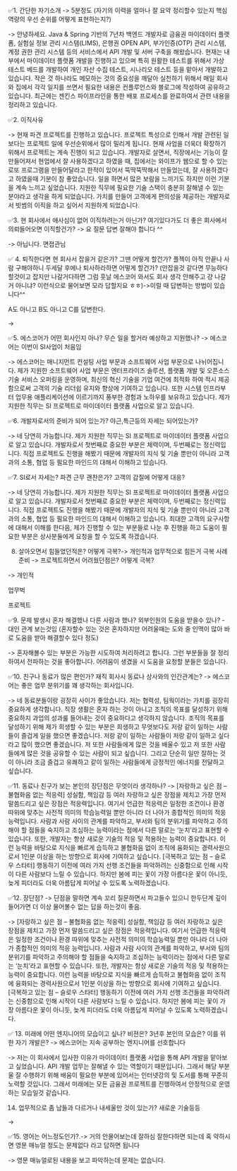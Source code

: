 ✅1. 간단한 자기소개 -> 5분정도 (자기의 이력을 얼마나 잘 요약 정리할수 있는지 핵심 역량의 우선 순위를 어떻게 표현하는지?)

-> 안녕하세요. Java & Spring 기반의 7년차 백엔드 개발자로 금융권 마이데이터 플랫폼, 실험실 정보 관리 시스템(LIMS), 은행권 OPEN API, 부가인증(OTP) 관리 시스템, 계정 권한 관리 시스템 등의 서비스에서 API 개발 및 서버 구축을 해왔습니다.
현재는 내부에서 마이데이터 플랫폼 개발을 진행하고 있으며 특히 원활한 테스트를 위해서 가상 테스트 베드를 개발하여 개인 자산 수집 테스트, 시나리오 테스트 등을 맡아서 개발하고 있습니다.
작은 것 하나라도 메모하는 것의 중요성을 깨달아 실천하기 위해서 매일 회사와 집에서 각각 일지를 쓰면서 필요한 내용은 컨플루언스와 블로그에 작성하여 공유하고 있습니다.
최근에는 젠킨스 파이프라인을 통한 배포 프로세스를 완료하여서 관련 내용을 정리하고 있습니다.

✅2. 이직사유

->
현재 파견 프로젝트를 진행하고 있습니다. 프로젝트 특성으로 인해서 개발 관련된 일보다는 프로젝트 일에 우선순위에서 많이 밀리게 됩니다. 현재 사업을 더욱더 확장하기 위해서 프로젝트는 계속 진행이 되고 있습니다.
개발자로 살면서, 직장에서는 기능이 잘 만들어져서 현업에서 잘 사용하겠다고 하였을 때, 집에서는 와이프가 웹으로 할 수 있는 로또 프로그램을 만들어달라고 한적이 있어서 뚝딱뚝딱해서 만들었는데, 잘 사용하겠다고 하였을때 기분이 참 좋았습니다. 일을 하면서 많은 보람을 느끼기도 하지만 이런 기분을 계속 느끼고 싶었습니다.
지원한 직무에 필요한 기술 스택이 충분히 잘해낼 수 있는 분야라고 생각을 하게 되었습니다. 가치를 만들어 고객에게 편의성을 제공하는 개발자로서 빗썸의 이직을 하고 싶어서 지원하게 되었습니다.

✅3. 현 회사에서 애사심이 없어 이직하려는거 아닌가?  여기있다가도 더 좋은 회사에서 의뢰들어오면 이직할건가?  -> 요 질문 답변 잘해야 합니다 ^^

-> 아닙니다. 면졉관님   

✅ 4. 퇴직한다면 현 회사서 잡을거 같은가? 그땐 어떻게 할건가?  플젝이 아직 안끝나 사람 구해야하니 두세달 후에나 퇴사하라하면 어떻게 할건가?
   (안잡을것 같다면 무능하다 할것이고 잡지만 나갈거다하면 그럼 훗날 에스코어 와서도 회사 생각 안해주고 걍 나갈거 아니냐? 이런식으로 물어보면 모라 답할지요 ㅎㅎ)->이럴 때 답변하는 방법이 있습니다^^

A도 아니고 B도 아니고 C를 답변한다.

->

✅5. 에스코어가 어떤 회사인지 아나? 무슨 일을 할거라 예상하고 지원했나? -> 에스코어는 이번이 SI사업이 처음임

->
에스코어는 매니지먼트 컨설팅 사업 부문과 소프트웨어 사업 부문으로 나뉘어집니다. 제가 지원한 소프트웨어 사업 부문은 엔터프라이즈 솔루션, 플랫폼 개발 및 오픈소스 기술 서비스 오퍼링을 운영하며, 최신의 혁신 기술을 기업 여건에 최적화 하여 적시 제공함으로써 고객의 기술 리더쉽 유지와 향상에 기여하고 있습니다. 또한 시스템 인프라부터 업무용 애플리케이션에 이르기까지 풍부한 경험과 노하우를 보유하고 있습니다. 제가 지원한 직무는 SI 프로젝트로 마이데이터 플랫폼 사업으로 알고 있습니다.

✅6. 개발자로서의  준비가 되어 있는가? 야근,특근등의  자세는 되어있는가?   

-> 네 당연히 가능합니다. 제가 지원한 직무는 SI 프로젝트로 마이데이터 플랫폼 사업으로 알고 있습니다. 개발자로서 첫번째로 중요한 부분은 체력이며, 두번째로는 정신력입니다. 직접 프로젝트도 진행을 해봤기 때문에 개발자의 지식 및 기술 뿐만이 아니라 고객과의 소통, 협업 등 필요한 마인드의 대해서 이해하고 있습니다.

✅7. SI로서 자세는? 파견 근무 괜찬은가? 고객의 갑질에 어떻게 대응?

-> 네 당연히 가능합니다. 제가 지원한 직무는 SI 프로젝트로 마이데이터 플랫폼 사업으로 알고 있습니다. 개발자로서 첫번째로 중요한 부분은 체력이며, 두번째로는 정신력입니다. 직접 프로젝트도 진행을 해봤기 때문에 개발자의 지식 및 기술 뿐만이 아니라 고객과의 소통, 협업 등 필요한 마인드의 대해서 이해하고 있습니다.
최대한 고객의 요구사항에 대해서 이해를 한다음, 제가 진행할 수 있는 부분들로 나눈 후 진행을 하고 도움이 필요한 부분은 상사분둘에게 요청을 할 수 있도록 하겠습니다.

8. 살아오면서 힘들었던적은? 어떻게 극복?-> 개인적과 업무적으로 힘든거 극복 사례 준비 -> 프로젝트하면서 어려웠던점은? 어떻게 극복?

->
개인적

업무벅

프로젝트

✅9. 문제 발생시 혼자 해결했나 다른 사람과 했나? 외부인원의 도움을 받을수 있나? - 대인 관계 보는것임 (혼자할수 있는 것은 혼자하지만 어려울때는 도와 줄 인맥이 많아 바로 도움을 받아 해결할수 있다 정도)

-> 혼자해볼수 있는 부분은 가능한 시도하여 처리하려고 합니다. 그런 부분들을 잘 정리하여서 전파하는 것을 좋아합니다. 어려움이 생겼을 시 도움을 요청할 분들은 있습니다.

✅10. 친구나 동료가 많은 편인가? 재직 회사시 동료나 상사와의 인간관계는? -> 에스코어는 좋은 업무 분위기를 꽤  생각하는 회사입니다.     

-> 네 동료분들이랑 굉장히 사이가 좋았습니다. 저는 협력성, 팀웍이라는 가치를 굉장히 중요하게 생각합니다. 직장 생활은 혼자 하는 것이 아니고 조직의 목표를 달성하기 위해 중요하지 과업의 성과룰 들어내는 것이 중요하다고 생각하지 않습니다. 조직의 목표를 달성하기 위해 제가 희생할 수 있는 부분은 희생하고 무엇보다도 저랑 같이 일하는 사람들이 즐겁게 일을 했으면 좋겠습니다. 저랑 같이 일하는 사람들이 저랑 같이 일하고 싶다라고 많이 했으면 좋겠습니다. 저 또한 사람들에게 많은 것을 배울수 있고 저 또한 사람들에게 많은 것을 공유할 수 있는 사람이 되고 싶습니다. 그리고 단순히 일만 잘하는 것이 아니라 조금 즐겁고 유쾌하고 같이 일하는 사람들에게 긍정적인 에너지를 전달하고 싶습니다.

✅11. 동료나 친구가 보는 본인의 장단점은 무엇이라 생각하나?
->
[자랑하고 싶은 점 – 불협화음 없는 적응력]
성실함, 책임감 등 여러 자랑하고 싶은 장점을 제치고 가장 먼저 말씀드리고 싶은 장점은 적응력입니다. 여기서 언급한 적응력은 일정한 조건이나 환경 따위에 맞추는 사전적 의미의 학습능력일 뿐만 아니라 더 나아가 종합적인 의미의 적응 능력입니다. 사람과 사람 사이의 관계를 파악하고, 부서와 팀의 분위기를 파악하고 주의해야 할 점들을 숙지하고 조심하는 능력이라는 점에서 다른 말로는 ‘눈치’라고 표현할 수 있습니다. 또한, 개발자는 항상 새로운 기술의 적응 및 적용하는 능력이 중요합니다. 이런 능력을 바탕으로 지식을 빠르게 습득하고 불협화음 없이 조직에 융화되는 경력사원으로서 1인분 이상을 하는 방향으로 회사에 기여하고 싶습니다.
[극복하고 있는 점 – 슬로우 스타터]
행동하기 이전에 여러 가지 선행 조건들을 파악하려는 신중함으로 인해 시작이 다른 사람보다 느릴 수 있습니다. 하지만 봄에 피는 꽃이 가장 아름다운 꽃이 아니듯, 늦게 피더라도 더욱 아름답게 피어날 수 있도록 노력하겠습니다.

✅12. 장단점? -> 단점을 말하면 계속 꼬리 질문하면서 파고들수 있으니 한두단계 깊이들어가면  더 이상 물어볼수 없는 답을 하는것이  좋음.

->
[자랑하고 싶은 점 – 불협화음 없는 적응력]
성실함, 책임감 등 여러 자랑하고 싶은 장점을 제치고 가장 먼저 말씀드리고 싶은 장점은 적응력입니다. 여기서 언급한 적응력은 일정한 조건이나 환경 따위에 맞추는 사전적 의미의 학습능력일 뿐만 아니라 더 나아가 종합적인 의미의 적응 능력입니다. 사람과 사람 사이의 관계를 파악하고, 부서와 팀의 분위기를 파악하고 주의해야 할 점들을 숙지하고 조심하는 능력이라는 점에서 다른 말로는 ‘눈치’라고 표현할 수 있습니다. 또한, 개발자는 항상 새로운 기술의 적응 및 적용하는 능력이 중요합니다. 이런 능력을 바탕으로 지식을 빠르게 습득하고 불협화음 없이 조직에 융화되는 경력사원으로서 1인분 이상을 하는 방향으로 회사에 기여하고 싶습니다.
[극복하고 있는 점 – 슬로우 스타터]
행동하기 이전에 여러 가지 선행 조건들을 파악하려는 신중함으로 인해 시작이 다른 사람보다 느릴 수 있습니다. 하지만 봄에 피는 꽃이 가장 아름다운 꽃이 아니듯, 늦게 피더라도 더욱 아름답게 피어날 수 있도록 노력하겠습니다.

✅ 13. 미래에 어떤 엔지니어의 모습이고 싶나? 비젼은? 3년후 본인의 모습은? 이를 위한 자기 개발은?  -> 에스코어는 지속 공부하는 엔지니어를 선호합니다

-> 저는 이 회사에서 입사한 이유가 마이데이터 플랫폼 사업을 통해 API 개발을 맡아보고 싶었습니다. API 개발 업무는 잘해낼 수 있는 역할이기 때문입니다. 그래서 해당 부분울 잘 수행하기 위해 배움이 필요한 부분에 있어서는 인터넷강의 및 도서를 통해 꾸준히 노력할 것입니다. 그래서 미래에는 모든 금융권 프로젝트를 진행하여서 안정적으로 운영하는 모습일것 같습니다.

14. 업무적으로 좀 남들과 다르거나 내세울만 것이 있는가?  새로운 기술등등

->

✅15. 영어는 어느정도인가?.-> 거의 안물어보는데 잘하심 잘한다하면 되는데 혹 약하시면 영문 매뉴얼 정도는 문제없다 라고 답하면 됩니다  

-> 영문 매뉴얼로된 내용을 보고 파악하는데 문제는 없습니다.
